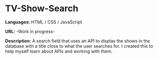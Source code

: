 # TV-Show-Search
**Languages:** HTML / CSS / JavaScript

**URL:** -Work in progress-

**Description:** A search field that uses an API to display the shows in the database with a title close to what the user searches for. I created this to help myself learn about APIs and working with them.
